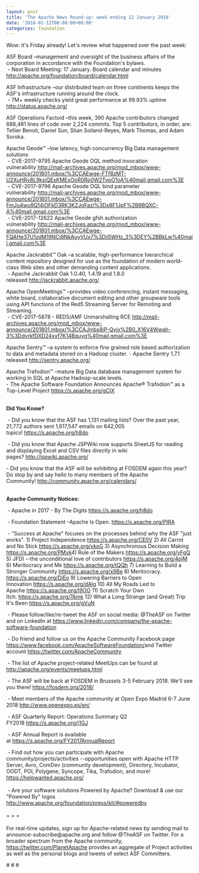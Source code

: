 ```yaml
---
layout: post
title: 'The Apache News Round-up: week ending 12 January 2018'
date: '2018-01-12T00:00:00+00:00'
categories: foundation
---
```

<div>Wow: it's Friday already! Let's review what happened over the past week:</div> 
  <div> 
    <div> 
      <p>ASF Board –management and oversight of the business affairs of the corporation in accordance with the Foundation's bylaws.<br />&nbsp;- Next Board Meeting: 17 January. Board calendar and minutes <a href="http://apache.org/foundation/board/calendar.html">http://apache.org/foundation/board/calendar.html</a></p> 
    </div> 
    <p>ASF Infrastructure –our distributed team on three continents keeps the ASF's infrastructure running around the clock.<br />&nbsp;- 7M+ weekly checks yield great performance at 99.93% uptime <a href="http://status.apache.org/">http://status.apache.org/</a></p> 
    <p>ASF Operations Factoid&nbsp;–this week, 390 Apache contributors changed 688,481 lines of code over 2,224 commits. Top 5 contributors, in order, are: Tellier Benoit, Daniel Sun, Stian Soiland-Reyes, Mark Thomas, and Adam Soroka.</p> 
    <p>Apache Geode™ –low latency, high concurrency Big Data management solutions<br />&nbsp;-&nbsp;CVE-2017-9795 Apache Geode OQL method invocation vulnerability&nbsp;<a href="http://mail-archives.apache.org/mod_mbox/www-announce/201801.mbox/%3CCAEwge-FTf8zMT-U2XuHRv8L9ksiQExKMExOoR0Rp0W2TvpO1oA%40mail.gmail.com%3E">http://mail-archives.apache.org/mod_mbox/www-announce/201801.mbox/%3CCAEwge-FTf8zMT-U2XuHRv8L9ksiQExKMExOoR0Rp0W2TvpO1oA%40mail.gmail.com%3E</a> <br />&nbsp;-&nbsp;CVE-2017-9796 Apache Geode OQL bind parameter vulnerability&nbsp;<a href="http://mail-archives.apache.org/mod_mbox/www-announce/201801.mbox/%3CCAEwge-FmJu4wu9Q14iOFkD3RK3KZJqFazi%3Dx8F1JpF%2B9BQXC-A%40mail.gmail.com%3E">http://mail-archives.apache.org/mod_mbox/www-announce/201801.mbox/%3CCAEwge-FmJu4wu9Q14iOFkD3RK3KZJqFazi%3Dx8F1JpF%2B9BQXC-A%40mail.gmail.com%3E</a><br />&nbsp;-&nbsp;CVE-2017-12622 Apache Geode gfsh authorization vulnerability&nbsp;<a href="http://mail-archives.apache.org/mod_mbox/www-announce/201801.mbox/%3CCAEwge-FQAHe37U1zdM19NCj8NkAuyVUx7%3Dii5WHz_3%3DEY%2BBkLw%40mail.gmail.com%3E">http://mail-archives.apache.org/mod_mbox/www-announce/201801.mbox/%3CCAEwge-FQAHe37U1zdM19NCj8NkAuyVUx7%3Dii5WHz_3%3DEY%2BBkLw%40mail.gmail.com%3E</a></p> 
    <p>Apache Jackrabbit™ Oak –a scalable, high-performance hierarchical content repository designed for use as the foundation of modern world-class Web sites and other demanding content applications.<br />&nbsp;-&nbsp;Apache Jackrabbit Oak 1.0.40, 1.4.19 and 1.8.0 released&nbsp;<a href="http://jackrabbit.apache.org/">http://jackrabbit.apache.org/</a></p> 
    <p>Apache OpenMeetings™ –provides video conferencing, instant messaging, white board, collaborative document editing and other groupware tools using API functions of the Red5 Streaming Server for Remoting and Streaming.<br />&nbsp;-&nbsp;CVE-2017-5878 - RED5/AMF Unmarshalling RCE&nbsp;<a href="http://mail-archives.apache.org/mod_mbox/www-announce/201801.mbox/%3CCAJmbs8iP-Qyjx%2B0_X16V4Wwah-3%3DdvrkfDXD24xyf7K14Bquyg%40mail.gmail.com%3E">http://mail-archives.apache.org/mod_mbox/www-announce/201801.mbox/%3CCAJmbs8iP-Qyjx%2B0_X16V4Wwah-3%3DdvrkfDXD24xyf7K14Bquyg%40mail.gmail.com%3E</a></p> 
    <p>Apache Sentry™ –a system to enforce fine grained role based authorization to data and metadata stored on a Hadoop cluster. -&nbsp;Apache Sentry 1.7.1 released&nbsp;<a href="http://sentry.apache.org/">http://sentry.apache.org/</a></p> 
    <p>Apache Trafodion™ –mature Big Data database management system for working in SQL at Apache Hadoop-scale levels.<br />- The Apache Software Foundation Announces Apache® Trafodion™ as a Top-Level Project&nbsp;<a href="https://s.apache.org/gCIX">https://s.apache.org/gCIX</a><br /><br /></p> 
    <p><strong>Did You Know?</strong></p> 
    <div> 
      <p>&nbsp;- Did you know that the ASF has 1,131 mailing lists? Over the past year, 21,772 authors sent 1,617,547 emails on 642,005 topics!&nbsp;<a href="https://s.apache.org/h8do">https://s.apache.org/h8do</a></p> 
      <p>&nbsp;- Did you know that Apache JSPWiki now supports SheetJS for reading and displaying Excel and CSV files directly in wiki pages?&nbsp;<a href="http://jspwiki.apache.org/">http://jspwiki.apache.org/</a></p> 
      <p>- Did you know that the ASF will be exhibiting at FOSDEM again this year? Do stop by and say hello to many members of the Apache Community!&nbsp;<a href="http://community.apache.org/calendars/">http://community.apache.org/calendars/</a> </p> 
    </div> 
    <div><strong><br />Apache Community Notices:</strong></div> 
    <p>&nbsp;- Apache in 2017 - By The Digits&nbsp;<a href="https://s.apache.org/h8do">https://s.apache.org/h8do</a> </p> 
    <p>&nbsp;- Foundation Statement –Apache Is Open. <a href="https://s.apache.org/PIRA">https://s.apache.org/PIRA</a></p> 
    <div> 
      <p>&nbsp;- &quot;Success at Apache&quot; focuses on the processes behind why the ASF &quot;just works&quot;. 1) Project Independence <a href="https://s.apache.org/CE0V">https://s.apache.org/CE0V</a> 2) All Carrot and No Stick <a href="https://s.apache.org/ykoG">https://s.apache.org/ykoG</a> 3) Asynchronous Decision Making <a href="https://s.apache.org/PMvk%20">https://s.apache.org/PMvk</a>4) Rule of the Makers <a href="https://s.apache.org/yFgQ">https://s.apache.org/yFgQ</a> 5) JFDI --the unconditional love of contributors <a href="https://s.apache.org/4pjM">https://s.apache.org/4pjM</a> 6) Meritocracy and Me <a href="https://s.apache.org/tQQh">https://s.apache.org/tQQh</a> 7) Learning to Build a Stronger Community <a href="https://s.apache.org/x9Be">https://s.apache.org/x9Be</a>&nbsp;8) Meritocracy. <a href="https://s.apache.org/DiEo">https://s.apache.org/DiEo</a>&nbsp;9) Lowering Barriers to Open Innovation&nbsp;<a href="https://s.apache.org/dAlg">https://s.apache.org/dAlg</a>&nbsp;10) All My Roads Led to Apache&nbsp;<a href="https://s.apache.org/l9OO">https://s.apache.org/l9OO</a>&nbsp;11) Scratch Your Own Itch.&nbsp;<a href="https://s.apache.org/7Amk">https://s.apache.org/7Amk</a>&nbsp;12) What a Long Strange (and Great) Trip It's Been&nbsp;<a href="https://s.apache.org/gVuN">https://s.apache.org/gVuN</a></p> 
    </div> 
    <div> 
      <p>&nbsp;- Please follow/like/re-tweet the ASF on social media: @TheASF on Twitter and on LinkedIn at <a href="https://www.linkedin.com/company/the-apache-software-foundation">https://www.linkedin.com/company/the-apache-software-foundation</a></p> 
      <p>&nbsp;- Do friend and follow us on the Apache Community Facebook page <a href="https://www.facebook.com/ApacheSoftwareFoundation/">https://www.facebook.com/ApacheSoftwareFoundation/</a>and Twitter account <a href="https://twitter.com/ApacheCommunity">https://twitter.com/ApacheCommunity</a></p> 
    </div> 
    <div> 
      <p><a href="https://feathercast.apache.org/"></a></p> 
    </div> 
    <div> 
      <p>&nbsp;- The list of Apache project-related MeetUps can be found at <a href="https://twitter.com/ApacheCommunity">http://apache.org/events/meetups.html</a></p> 
      <p>&nbsp;- The ASF will be back at FOSDEM in Brussels 3-5 February 2018. We'll see you there!&nbsp;<a href="https://fosdem.org/2018/">https://fosdem.org/2018/</a></p> 
      <p>&nbsp;- Meet members of the Apache community at Open Expo Madrid 6-7 June 2018&nbsp;<a href="http://www.openexpo.es/en/">http://www.openexpo.es/en/</a></p> 
    </div> 
    <div> 
      <p>&nbsp;- ASF Quarterly Report: Operations Summary Q2 FY2018&nbsp;<a href="https://s.apache.org/j1GJ">https://s.apache.org/j1GJ</a></p> 
    </div> 
    <div> 
      <p>&nbsp;- ASF Annual Report is available at&nbsp;<a href="https://s.apache.org/FY2017AnnualReport">https://s.apache.org/FY2017AnnualReport</a></p> 
    </div> 
    <div>&nbsp;- Find out how you can participate with Apache community/projects/activities --opportunities open with Apache HTTP Server, Avro, ComDev (community development), Directory, Incubator, OODT, POI, Polygene, Syncope, Tika, Trafodion, and more! <a href="https://helpwanted.apache.org/">https://helpwanted.apache.org/</a></div> 
    <div><br /></div> 
    <div>&nbsp;- Are your software solutions Powered by Apache? Download &amp; use our &quot;Powered By&quot; logos <a href="http://www.apache.org/foundation/press/kit/#poweredby">http://www.apache.org/foundation/press/kit/#poweredby</a></div> 
    <div><br /></div> 
    <div>= = =</div> 
    <div><br /></div> 
    <div>For real-time updates, sign up for Apache-related news by sending mail to announce-subscribe@apache.org and follow @TheASF on Twitter. For a broader spectrum from the Apache community, <a href="https://twitter.com/PlanetApache">https://twitter.com/PlanetApache</a> provides an aggregate of Project activities as well as the personal blogs and tweets of select ASF Committers.</div> 
    <p># # #</p> 
  </div>
